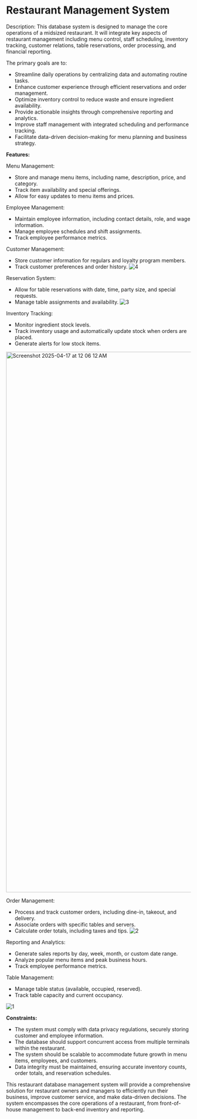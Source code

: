 # Restaurant Management System #

Description: This database system is designed to manage the core operations of a midsized restaurant. It will integrate key aspects of restaurant management including menu
control, staff scheduling, inventory tracking, customer relations, table reservations, order processing, and financial reporting. 

The primary goals are to:

* Streamline daily operations by centralizing data and automating routine tasks.
* Enhance customer experience through efficient reservations and order management.
* Optimize inventory control to reduce waste and ensure ingredient availability.
* Provide actionable insights through comprehensive reporting and analytics.
* Improve staff management with integrated scheduling and performance tracking.
* Facilitate data-driven decision-making for menu planning and business strategy.

**Features:**

Menu Management:
* Store and manage menu items, including name, description, price, and category.
* Track item availability and special offerings.
* Allow for easy updates to menu items and prices.

Employee Management:
* Maintain employee information, including contact details, role, and wage information.
* Manage employee schedules and shift assignments.
* Track employee performance metrics.

Customer Management:
* Store customer information for regulars and loyalty program members.
* Track customer preferences and order history.
![4](https://github.com/user-attachments/assets/47b36958-5cf1-4927-8400-073887ad9459)

Reservation System:
* Allow for table reservations with date, time, party size, and special requests.
* Manage table assignments and availability.
![3](https://github.com/user-attachments/assets/1ee055a4-b14a-435f-9e26-12e6b850784a)

Inventory Tracking:
* Monitor ingredient stock levels.
* Track inventory usage and automatically update stock when orders are placed.
* Generate alerts for low stock items.
<img width="1470" alt="Screenshot 2025-04-17 at 12 06 12 AM" src="https://github.com/user-attachments/assets/3d4baa2d-6e7a-43bf-8e9a-c92259afd61f" />

Order Management:
* Process and track customer orders, including dine-in, takeout, and delivery.
* Associate orders with specific tables and servers.
* Calculate order totals, including taxes and tips.
![2](https://github.com/user-attachments/assets/51c4b57d-3913-4fdb-b755-7d9bc30f4072)

Reporting and Analytics:
* Generate sales reports by day, week, month, or custom date range.
* Analyze popular menu items and peak business hours.
* Track employee performance metrics.

Table Management:
* Manage table status (available, occupied, reserved).
* Track table capacity and current occupancy.

 ![1](https://github.com/user-attachments/assets/39510422-861c-4353-8376-705c5655b41f)

**Constraints:**
* The system must comply with data privacy regulations, securely storing customer
and employee information.
* The database should support concurrent access from multiple terminals within the
restaurant.
* The system should be scalable to accommodate future growth in menu items,
employees, and customers.
* Data integrity must be maintained, ensuring accurate inventory counts, order totals,
and reservation schedules.

This restaurant database management system will provide a comprehensive solution for restaurant owners and managers to efficiently run their business, improve customer service, and make data-driven decisions. The system encompasses the core operations of a restaurant, from front-of-house management to back-end inventory and reporting.





